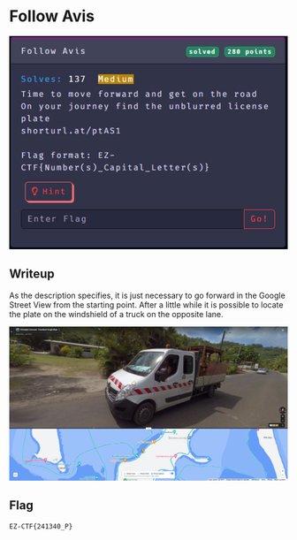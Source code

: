 # Follow Avis

<p align="center"><img src="https://github.com/greedpanda/ez-ctf-2022/blob/main/assets/challenge-cards/Follow-Avis.jpg"/></p>

## Writeup

As the description specifies, it is just necessary to go forward in the Google Street View from the starting point. After a little while it is possible to locate the plate on the windshield of a truck on the opposite lane.

<p align="center"><img src="https://github.com/greedpanda/ez-ctf-2022/blob/main/assets/Avis-flag.png"/></p>

## Flag

    EZ-CTF{241340_P}
    